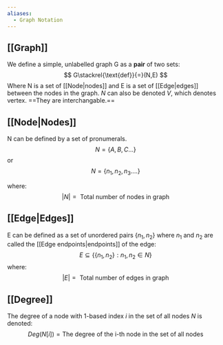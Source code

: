 ```yaml
---
aliases:
  - Graph Notation
---
```

## [[Graph]]
We define a simple, unlabelled graph G as a **pair** of two sets:
$$
G\stackrel{\text{def}}{=}(N,E)
$$
Where N is a set of [[Node|nodes]] and E is a set of [[Edge|edges]] between the nodes in the graph. $N$ can also be denoted $V$, which denotes vertex. ==They are interchangable.==
## [[Node|Nodes]]
N can be defined by a set of pronumerals.
$$
N=\{A, B, C ...\}
$$
or
$$
N = \{n_{1}, n_{2}, n_{3} ....\}
$$

where:
$$
|N| = \text{ Total number of nodes in graph}
$$
## [[Edge|Edges]]
E can be defined as a set of unordered pairs $\{ {n_{1},n_{2}} \}$ where $n_{1}$ and $n_{2}$ are called the [[Edge endpoints|endpoints]] of the edge:
$$
E \subseteq \{ \{n_{1},n_{2}\} : n_{1}, n_{2} \in N \}
$$
where:
$$
|E| = \text{ Total number of edges in graph}
$$
## [[Degree]]
The degree of a node with 1-based index $i$ in the set of all nodes $N$ is denoted:
$$
Deg( N[i] ) = \text{The degree of the i-th node in the set of all nodes }
$$